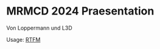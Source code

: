  MRMCD 2024 Praesentation
==========================

Von Loppermann und L3D

Usage: [RTFM](https://github.com/impress/impress.js/blob/master/GettingStarted.md)

